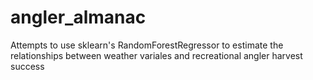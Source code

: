 # angler_almanac
Attempts to use sklearn's RandomForestRegressor to estimate the relationships between weather variales and recreational angler harvest success

